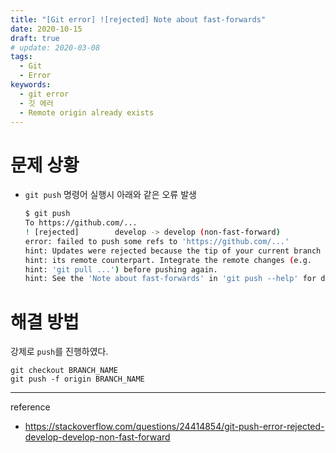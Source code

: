 ```yaml
---
title: "[Git error] ![rejected] Note about fast-forwards"
date: 2020-10-15
draft: true
# update: 2020-03-08
tags:
  - Git
  - Error
keywords:
  - git error
  - 깃 에러
  - Remote origin already exists
---
```



# 문제 상황



* ``git push`` 명령어 실행시 아래와 같은 오류 발생 

    ```bash
    $ git push
    To https://github.com/...
    ! [rejected]        develop -> develop (non-fast-forward)
    error: failed to push some refs to 'https://github.com/...'
    hint: Updates were rejected because the tip of your current branch is behind
    hint: its remote counterpart. Integrate the remote changes (e.g.
    hint: 'git pull ...') before pushing again.
    hint: See the 'Note about fast-forwards' in 'git push --help' for details.
    ```



# 해결 방법 


강제로 ``push``를 진행하였다.


```
git checkout BRANCH_NAME
git push -f origin BRANCH_NAME
```





---

reference

* https://stackoverflow.com/questions/24414854/git-push-error-rejected-develop-develop-non-fast-forward
